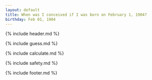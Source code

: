 ```yaml
---
layout: default
title: When was I conceived if I was born on February 1, 1904?
birthday: Feb 01, 1904
---
```


{% include header.md %}

{% include guess.md %}

{% include calculate.md %}

{% include safety.md %}

{% include footer.md %}



